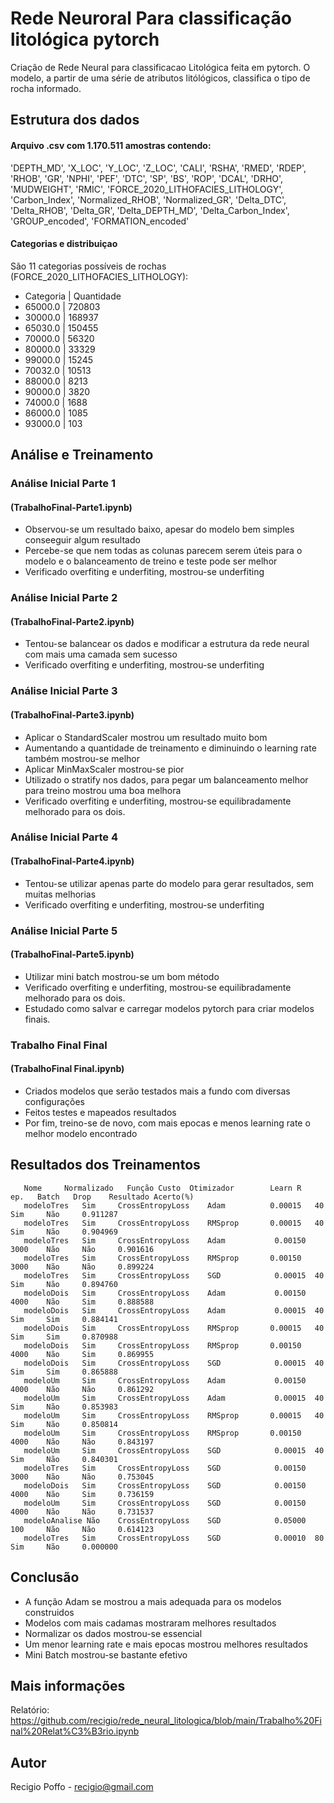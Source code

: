 # Rede Neuroral Para classificação litológica pytorch

Criação de Rede Neural para classificacao Litológica feita em pytorch. O modelo, a partir de uma série de atributos litólógicos, classifica o tipo de rocha informado.

## Estrutura dos dados

#### Arquivo .csv  com 1.170.511 amostras contendo:
'DEPTH_MD', 'X_LOC', 'Y_LOC', 'Z_LOC', 'CALI', 'RSHA', 'RMED', 'RDEP',
       'RHOB', 'GR', 'NPHI', 'PEF', 'DTC', 'SP', 'BS', 'ROP', 'DCAL', 'DRHO',
       'MUDWEIGHT', 'RMIC', 'FORCE_2020_LITHOFACIES_LITHOLOGY', 'Carbon_Index',
       'Normalized_RHOB', 'Normalized_GR', 'Delta_DTC', 'Delta_RHOB',
       'Delta_GR', 'Delta_DEPTH_MD', 'Delta_Carbon_Index', 'GROUP_encoded',
       'FORMATION_encoded'
       
#### Categorias e distribuiçao
São 11 categorias possíveis de rochas (FORCE_2020_LITHOFACIES_LITHOLOGY):

* Categoria | Quantidade
* 65000.0   | 720803
* 30000.0   | 168937
* 65030.0   | 150455
* 70000.0   |  56320
* 80000.0   |  33329
* 99000.0   |  15245
* 70032.0   |  10513
* 88000.0   |   8213
* 90000.0   |   3820
* 74000.0   |   1688
* 86000.0   |   1085
* 93000.0   |    103
 

## Análise e Treinamento

### Análise Inicial Parte 1 
#### (TrabalhoFinal-Parte1.ipynb)

 * Observou-se um resultado baixo, apesar do modelo bem simples conseeguir algum resultado
 * Percebe-se que nem todas as colunas parecem serem úteis para o modelo e o balanceamento de treino e teste pode ser melhor
 * Verificado overfiting e underfiting, mostrou-se underfiting

### Análise Inicial Parte 2
#### (TrabalhoFinal-Parte2.ipynb)

* Tentou-se balancear os dados e modificar a estrutura da rede neural com mais uma camada sem sucesso
* Verificado overfiting e underfiting, mostrou-se underfiting

### Análise Inicial Parte 3
#### (TrabalhoFinal-Parte3.ipynb)

* Aplicar o StandardScaler mostrou um resultado muito bom
* Aumentando a quantidade de treinamento e diminuindo o learning rate também mostrou-se melhor
* Aplicar MinMaxScaler mostrou-se pior
* Utilizado o stratify nos dados, para pegar um balanceamento melhor para treino mostrou uma boa melhora
* Verificado overfiting e underfiting, mostrou-se equilibradamente melhorado para os dois.

### Análise Inicial Parte 4
#### (TrabalhoFinal-Parte4.ipynb)

* Tentou-se utilizar apenas parte do modelo para gerar resultados, sem muitas melhorias
* Verificado overfiting e underfiting, mostrou-se underfiting

### Análise Inicial Parte 5
#### (TrabalhoFinal-Parte5.ipynb)

* Utilizar mini batch mostrou-se um bom método
* Verificado overfiting e underfiting, mostrou-se equilibradamente melhorado para os dois.
* Estudado como salvar e carregar modelos pytorch para criar modelos finais.

### Trabalho Final Final
#### (TrabalhoFinal Final.ipynb)

* Criados modelos que serão testados mais a fundo com diversas configurações
* Feitos testes e mapeados resultados
* Por fim, treino-se de novo, com mais epocas e menos learning rate o melhor modelo encontrado

## Resultados dos Treinamentos

       Nome 	Normalizado   Função Custo  Otimizador        Learn R     ep. 	Batch 	Drop 	Resultado Acerto(%)
       modeloTres 	Sim 	CrossEntropyLoss 	Adam          0.00015 	40 	Sim 	Não 	0.911287
       modeloTres 	Sim 	CrossEntropyLoss 	RMSprop       0.00015 	40 	Sim 	Não 	0.904969
       modeloTres 	Sim 	CrossEntropyLoss 	Adam 	       0.00150 	3000 	Não 	Não 	0.901616
       modeloTres 	Sim 	CrossEntropyLoss 	RMSprop       0.00150 	3000 	Não 	Não 	0.899224
       modeloTres 	Sim 	CrossEntropyLoss 	SGD 	       0.00015 	40 	Sim 	Não 	0.894760
       modeloDois 	Sim 	CrossEntropyLoss 	Adam 	       0.00150 	4000 	Não 	Sim 	0.888588
       modeloDois 	Sim 	CrossEntropyLoss 	Adam 	       0.00015 	40 	Sim 	Sim 	0.884141
       modeloDois 	Sim 	CrossEntropyLoss 	RMSprop       0.00015 	40 	Sim 	Sim 	0.870988
       modeloDois 	Sim 	CrossEntropyLoss 	RMSprop       0.00150 	4000 	Não 	Sim 	0.869955
       modeloDois 	Sim 	CrossEntropyLoss 	SGD 	       0.00015 	40 	Sim 	Sim 	0.865888
       modeloUm 	Sim 	CrossEntropyLoss 	Adam 	       0.00150 	4000 	Não 	Não 	0.861292
       modeloUm 	Sim 	CrossEntropyLoss 	Adam 	       0.00015 	40 	Sim 	Não 	0.853983
       modeloUm 	Sim 	CrossEntropyLoss 	RMSprop       0.00015 	40 	Sim 	Não 	0.850814
       modeloUm 	Sim 	CrossEntropyLoss 	RMSprop       0.00150 	4000 	Não 	Não 	0.843197
       modeloUm 	Sim 	CrossEntropyLoss 	SGD 	       0.00015 	40 	Sim 	Não 	0.840301
       modeloTres 	Sim 	CrossEntropyLoss 	SGD 	       0.00150 	3000 	Não 	Não 	0.753045
       modeloDois 	Sim 	CrossEntropyLoss 	SGD 	       0.00150 	4000 	Não 	Sim 	0.736159
       modeloUm 	Sim 	CrossEntropyLoss 	SGD 	       0.00150 	4000 	Não 	Não 	0.731537
       modeloAnalise Não 	CrossEntropyLoss 	SGD 	       0.05000 	100 	Não 	Não 	0.614123
       modeloTres 	Sim 	CrossEntropyLoss 	SGD 	       0.00010 	80 	Sim 	Não 	0.000000
       
## Conclusão

* A função Adam se mostrou a mais adequada para os modelos construidos
* Modelos com mais cadamas mostraram melhores resultados
* Normalizar os dados mostrou-se essencial
* Um menor learning rate e mais epocas mostrou melhores resultados
* Mini Batch mostrou-se bastante efetivo

## Mais informações
Relatório: https://github.com/recigio/rede_neural_litologica/blob/main/Trabalho%20Final%20Relat%C3%B3rio.ipynb

## Autor
Recigio Poffo - recigio@gmail.com

